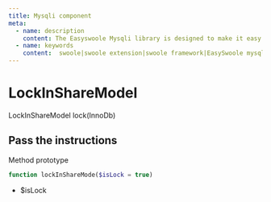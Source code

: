```yaml
---
title: Mysqli component
meta:
  - name: description
    content: The Easyswoole Mysqli library is designed to make it easy for users to make a database call in an object-oriented form. And provide basic support for advanced usage such as Orm components.
  - name: keywords
    content:  swoole|swoole extension|swoole framework|EasySwoole mysqli|EasySwoole ORM|Swoole mysqli coroutine client|swoole ORM
---
```

# LockInShareModel

LockInShareModel lock(InnoDb)

## Pass the instructions

Method prototype
```php
function lockInShareMode($isLock = true)
```

- $isLock   
